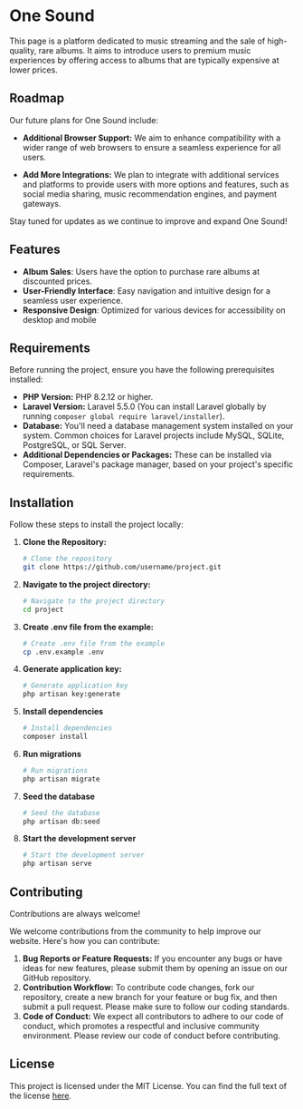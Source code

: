 # One Sound

This page is a platform dedicated to music streaming and the sale of high-quality, rare albums. It aims to introduce users to premium music experiences by offering access to albums that are typically expensive at lower prices. 

## Roadmap

Our future plans for One Sound include:

- **Additional Browser Support:** We aim to enhance compatibility with a wider range of web browsers to ensure a seamless experience for all users.
  
- **Add More Integrations:** We plan to integrate with additional services and platforms to provide users with more options and features, such as social media sharing, music recommendation engines, and payment gateways.

Stay tuned for updates as we continue to improve and expand One Sound!

## Features

- **Album Sales**: Users have the option to purchase rare albums at discounted prices. 
- **User-Friendly Interface**: Easy navigation and intuitive design for a seamless user experience.
- **Responsive Design**: Optimized for various devices for accessibility on desktop and mobile

## Requirements

Before running the project, ensure you have the following prerequisites installed:

- **PHP Version:** PHP 8.2.12 or higher.
- **Laravel Version:** Laravel 5.5.0 (You can install Laravel globally by running `composer global require laravel/installer`).
- **Database:** You'll need a database management system installed on your system. Common choices for Laravel projects include MySQL, SQLite, PostgreSQL, or SQL Server.
- **Additional Dependencies or Packages:** These can be installed via Composer, Laravel's package manager, based on your project's specific requirements.

## Installation

Follow these steps to install the project locally:

1. **Clone the Repository:**
   ```bash
   # Clone the repository
   git clone https://github.com/username/project.git

2. **Navigate to the project directory:**
    ```bash
    # Navigate to the project directory
    cd project

3. **Create .env file from the example:**
    ```bash
    # Create .env file from the example
    cp .env.example .env

4. **Generate application key:**
    ```bash
    # Generate application key
    php artisan key:generate

5. **Install dependencies**
    ```bash
    # Install dependencies
    composer install

6. **Run migrations**
    ```bash
    # Run migrations
    php artisan migrate

7. **Seed the database**
    ```bash
    # Seed the database
    php artisan db:seed

8. **Start the development server**
    ```bash
    # Start the development server
    php artisan serve

## Contributing

Contributions are always welcome!

We welcome contributions from the community to help improve our website. Here's how you can contribute:
1. **Bug Reports or Feature Requests:** If you encounter any bugs or have ideas for new features, please submit them by opening an issue on our GitHub repository.
2. **Contribution Workflow:** To contribute code changes, fork our repository, create a new branch for your feature or bug fix, and then submit a pull request. Please make sure to follow our coding standards.
3. **Code of Conduct:** We expect all contributors to adhere to our code of conduct, which promotes a respectful and inclusive community environment. Please review our code of conduct before contributing.
## License

This project is licensed under the MIT License. You can find the full text of the license [here](https://choosealicense.com/licenses/mit/).
